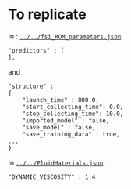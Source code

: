 # To replicate

In : [`../../fsi_ROM_parameters.json`](../../fsi_ROM_parameters.json):
```
"predictors" : [
],
```
and
```
"structure" :
{
    "launch_time" : 800.0,
    "start_collecting_time": 0.0,
    "stop_collecting_time": 10.0,
    "imported_model" : false,
    "save_model" : false,
    "save_training_data" : true,
...
}
```

In [`../../FluidMaterials.json`](../../FluidMaterials.json):
```
"DYNAMIC_VISCOSITY" : 1.4
```
